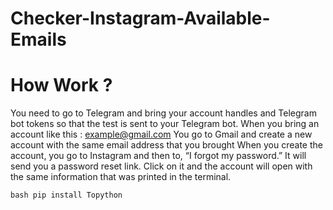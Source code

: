 # Checker-Instagram-Available-Emails

# How Work ?
You need to go to Telegram and bring your account handles and Telegram bot tokens so that the test is sent to your Telegram bot. 
When you bring an account like this : example@gmail.com
You go to Gmail and create a new account with the same email address that you brought
When you create the account, you go to Instagram and then to, “I forgot my password.” It will send you a password reset link. Click on it and the account will open with the same information that was printed in the terminal. 

```bash pip install Topython ```

